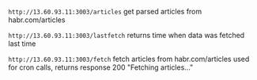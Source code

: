 `http://13.60.93.11:3003/articles` get parsed articles from habr.com/articles


`http://13.60.93.11:3003/lastfetch` returns time when data was fetched last time


`http://13.60.93.11:3003/fetch` fetch articles from habr.com/articles used for cron calls, returns response 200 "Fetching articles..."